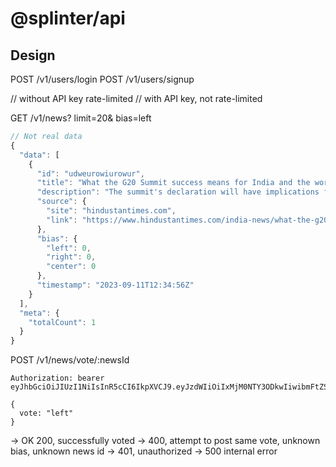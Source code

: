 # @splinter/api

## Design

POST /v1/users/login
POST /v1/users/signup


// without API key rate-limited
// with API key, not rate-limited

GET /v1/news?
  limit=20&
  bias=left
  
```JavaScript
// Not real data
{
  "data": [
    {
      "id": "udweurowiurowur",
      "title": "What the G20 Summit success means for India and the world",
      "description": "The summit's declaration will have implications for bilateral ties, India's global influence, and efforts to revive multilateralism.",
      "source": {
        "site": "hindustantimes.com",
        "link": "https://www.hindustantimes.com/india-news/what-the-g20-summit-success-means-for-india-and-the-world-101694371976835.html"
      },
      "bias": {
        "left": 0,
        "right": 0,
        "center": 0
      },
      "timestamp": "2023-09-11T12:34:56Z"
    }
  ],
  "meta": {
    "totalCount": 1
  }
}
```

POST /v1/news/vote/:newsId

```
Authorization: bearer eyJhbGciOiJIUzI1NiIsInR5cCI6IkpXVCJ9.eyJzdWIiOiIxMjM0NTY3ODkwIiwibmFtZSI6IkpvaG4gRG9lIiwiaWF0IjoxNTE2MjM5MDIyfQ.SflKxwRJSMeKKF2QT4fwpMeJf36POk6yJV_adQssw5c
```

```
{
  vote: "left"
}
```

-> OK 200, successfully voted
-> 400, attempt to post same vote, unknown bias, unknown news id
-> 401, unauthorized
-> 500 internal error
